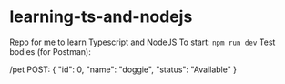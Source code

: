 # learning-ts-and-nodejs
Repo for me to learn Typescript and NodeJS
To start: `npm run dev`
Test bodies (for Postman):

/pet
POST:
{
  "id": 0,
  "name": "doggie",
  "status": "Available"
}